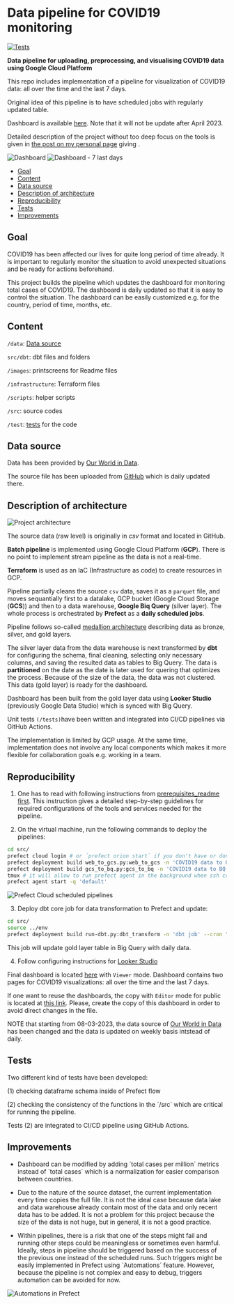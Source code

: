 # Data pipeline for COVID19 monitoring

[![Tests](https://github.com/MikhailKuklin/data-pipeline-COVID19-monitoring/actions/workflows/GHA.yml/badge.svg)](https://github.com/MikhailKuklin/data-pipeline-COVID19-monitoring/actions/workflows/GHA.yml)

**Data pipeline for uploading, preprocessing, and visualising COVID19 data using Google Cloud Platform**

This repo includes implementation of a pipeline for visualization of COVID19 data: all over the time and the last 7 days. 

Original idea of this pipeline is to have scheduled jobs with regularly updated table. 

Dashboard is available [here](https://lookerstudio.google.com/reporting/3aab8da6-770b-4877-96e1-e7db7f652e48). Note that it will not be update after April 2023.

Detailed description of the project without too deep focus on the tools is given in [the post on my personal page](https://mikhailkuklin.wordpress.com/data-pipeline-for-covid-19-data-dashboarding/) giving .

![Dashboard](images/covid19.gif)
![Dashboard - 7 last days](images/covid19_dashboard2.png)

- [Goal](#Goal)
- [Content](#Content)
- [Data source](#Data-source)
- [Description of architecture](#Description-of-architecture)
- [Reproducibility](#Reproducibility)
- [Tests](#Tests)
- [Improvements](#Improvements)

## Goal

COVID19 has been affected our lives for quite long period of time already. It is important to regularly monitor the situation to avoid unexpected situations and be ready for actions beforehand. 

This project builds the pipeline which updates the dashboard for monitoring total cases of COVID19. The dashboard is daily updated so that it is easy to control the situation. The dashboard can be easily customized e.g. for the country, period of time, months, etc.

## Content

`/data`: [Data source](#Data-source)

`src/dbt`: dbt files and folders 

`/images`: printscreens for Readme files

`/infrastructure`: Terraform files

`/scripts`: helper scripts

`/src`: source codes

`/test`: [tests](#Tests) for the code

## Data source

Data has been provided by [Our World in Data](https://ourworldindata.org/coronavirus).

The source file has been uploaded from [GitHub](https://github.com/owid/covid-19-data) which is daily updated there.

## Description of architecture

![Project architecture](images/covid19_architecture.jpg)

The source data (raw level) is originally in *csv* format and located in GitHub.

**Batch pipeline** is implemented using Google Cloud Platform (**GCP**). There is no point to implement stream pipeline as the data is not a real-time.

**Terraform** is used as an IaC (Infrastructure as code) to create resources in GCP.

Pipeline partially cleans the source `csv` data, saves it as a `parquet` file, and moves sequantially first to a datalake, GCP bucket (Google Cloud Storage (**GCS**)) and then to a data warehouse, **Google Biq Query** (silver layer). The whole process is orchestrated by **Prefect** as a **daily scheduled jobs**.

Pipeline follows so-called [medallion architecture](https://www.databricks.com/glossary/medallion-architecture) describing data as bronze, silver, and gold layers.

The silver layer data from the data warehouse is next transformed by **dbt** for configuring the schema, final cleaning, selecting only necessary columns, and saving the resulted data as tables to Big Query. The data is **partitioned** on the date as the date is later used for quering that optimizes the process. Because of the size of the data, the data was not clustered. This data (gold layer) is ready for the dashboard.

Dashboard has been built from the gold layer data using **Looker Studio** (previously Google Data Studio) which is synced with Big Query.

Unit tests `(/tests)`have been written and integrated into CI/CD pipelines via GitHub Actions. 

The implementation is limited by GCP usage. At the same time, implementation does not involve any local components which makes it more flexible for collaboration goals e.g. working in a team. 

## Reproducibility

1. One has to read with following instructions from [prerequisites_readme first](https://github.com/MikhailKuklin/covid19_monitoring/blob/main/prerequisites_readme.md).
This instruction gives a detailed step-by-step guidelines for required configurations of the tools and services needed for the pipeline.

2. On the virtual machine, run the following commands to deploy the pipelines:

```sh
cd src/
prefect cloud login # or ´prefect orion start` if you don't have or don't want to create an account
prefect deployment build web_to_gcs.py:web_to_gcs -n 'COVID19 data to GCS' --cron "0 9 * * *" -a # creates deployment yaml file and schedule it via CRON on 9 UTC time every day
prefect deployment build gcs_to_bq.py:gcs_to_bq -n 'COVID19 data to BQ' --cron "0 10 * * *" -a # creates deployment yaml file and schedule it via CRON on 10 UTC time every day
tmux # it will allow to run prefect agent in the background when ssh connection will be closed
prefect agent start -q 'default'
```

![Prefect Cloud scheduled pipelines](images/prefect_deployment.png)

3. Deploy dbt core job for data transformation to Prefect and update:

```sh
cd src/
source ../env
prefect deployment build run-dbt.py:dbt_transform -n 'dbt job' --cron "0 11 * * *" -a # # creates deployment yaml file and schedule it via CRON on 11 UTC time every day
```

This job will update gold layer table in Big Query with daily data.

4. Follow configuring instructions for [Looker Studio](https://github.com/MikhailKuklin/covid19_monitoring/blob/main/visualizations_readme.md)

Final dashboard is located [here](https://lookerstudio.google.com/reporting/3aab8da6-770b-4877-96e1-e7db7f652e48) with `Viewer` mode. Dashboard contains two pages for COVID19 visualizations: all over the time and the last 7 days. 

If one want to reuse the dashboards, the copy with `Editor` mode for public is located at [this link](https://lookerstudio.google.com/reporting/e9453200-efb9-409b-8c6f-d5eda5e091af). Please, create the copy of this dashboard in order to avoid direct changes in the file.

NOTE that starting from 08-03-2023, the data source of [Our World in Data](https://ourworldindata.org/coronavirus) has been changed and the data is updated on weekly basis intstead of daily.

## Tests

Two different kind of tests have been developed:

(1) checking dataframe schema inside of Prefect flow

(2) checking the consistency of the functions in the ´/src´ which are critical for running the pipeline.

Tests (2) are integrated to CI/CD pipeline using GitHub Actions.

## Improvements

- Dashboard can be modified by adding ´total cases per million´ metrics instead of ´total cases´ which is a normalization for easier comparison between countries.

- Due to the nature of the source dataset, the current implementation every time copies the full file. It is not the ideal case because data lake and data warehouse already contain most of the data and only recent data has to be added. It is not a problem for this project because the size of the data is not huge, but in general, it is not a good practice.

- Within pipelines, there is a risk that one of the steps might fail and running other steps could be meaningless or sometimes even harmful. Ideally, steps in pipeline should be triggered based on the success of the previous one instead of the scheduled runs. Such triggers might be easily implemented in Prefect using ´Automations´ feature. However, because the pipeline is not complex and easy to debug, triggers automation can be avoided for now.

![Automations in Prefect](images/prefect_automation.png)
